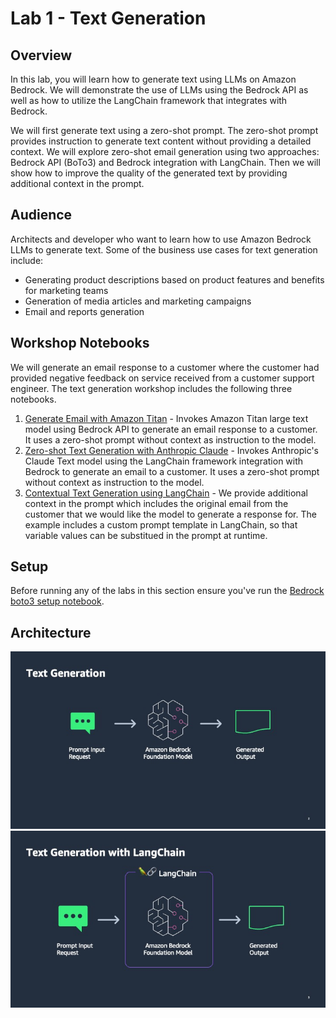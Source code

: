 # Lab 1 - Text Generation

## Overview

In this lab, you will learn how to generate text using LLMs on Amazon Bedrock. We will demonstrate the use of LLMs using the Bedrock API as well as how to utilize the LangChain framework that integrates with Bedrock. 

We will first generate text using a zero-shot prompt. The zero-shot prompt provides instruction to generate text content without providing a detailed context. We will explore zero-shot email generation using two approaches: Bedrock API (BoTo3) and Bedrock integration with LangChain. Then we will show how to improve the quality of the generated text by providing additional context in the prompt.  

## Audience

Architects and developer who want to learn how to use Amazon Bedrock LLMs to generate text. 
Some of the business use cases for text generation include:

- Generating product descriptions based on product features and benefits for marketing teams
- Generation of media articles and marketing campaigns
- Email and reports generation

## Workshop Notebooks

We will generate an email response to a customer where the customer had provided negative feedback on service received from a customer support engineer. The text generation workshop includes the following three notebooks. 
1. [Generate Email with Amazon Titan](./00_generate_w_bedrock.ipynb) - Invokes Amazon Titan large text model using Bedrock API to generate an email response to a customer. It uses a zero-shot prompt without context as instruction to the model. 
2. [Zero-shot Text Generation with Anthropic Claude](01_zero_shot_generation.ipynb) - Invokes Anthropic's Claude Text model using the LangChain framework integration with Bedrock to generate an email to a customer. It uses a zero-shot prompt without context as instruction to the model. 
3. [Contextual Text Generation using LangChain](./02_contextual_generation.ipynb) - We provide additional context in the prompt which includes the original email from the customer that we would like the model to generate a response for. The example includes a custom prompt template in LangChain, so that variable values can be substitued in the prompt at runtime.  

## Setup
Before running any of the labs in this section ensure you've run the [Bedrock boto3 setup notebook](../00_Intro/bedrock_boto3_setup.ipynb#Prerequisites).


## Architecture

![Bedrock](./images/bedrock.jpg)
![Bedrock](./images/bedrock_langchain.jpg)